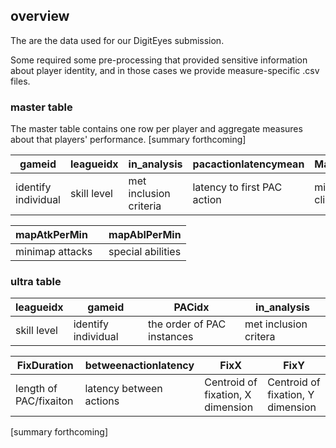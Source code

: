## overview ##

The are the data used for our DigitEyes submission. 

Some required some pre-processing that provided sensitive information about player identity, and in those cases we provide measure-specific .csv files.

### master table ###

The master table contains one row per player and aggregate measures about that players' performance. 
[summary forthcoming]

| gameid               | leagueidx     | in_analysis           | pacactionlatencymean       |MapRCPerMin         |
| -------------        | ------------- |-------------          |-------------               |-------------       |
| identify individual  | skill level   | met inclusion criteria|latency to first PAC action |minimap right clicks|

| mapAtkPerMin         | mapAblPerMin      |
| -------------        | -------------     |
| minimap attacks      | special abilities |


### ultra table ###


|leagueidx    |gameid             |PACidx                       |in_analysis          |
|---------    |---------          |---------                    |---------            |
|skill level  |identify individual|the order of PAC instances   |met inclusion critera|


|FixDuration             |betweenactionlatency   |FixX                               |FixY                               |
|---------               |---------              |---------                          |---------                          |
|length of PAC/fixaiton  |latency between actions|Centroid of fixation, X dimension  |Centroid of fixation, Y dimension  |

[summary forthcoming]
